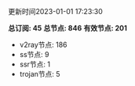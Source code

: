 更新时间2023-01-01 17:23:30

**总订阅: 45**
**总节点: 846**
**有效节点: 201**
- v2ray节点: 186
- ss节点: 9
- ssr节点: 1
- trojan节点: 5
